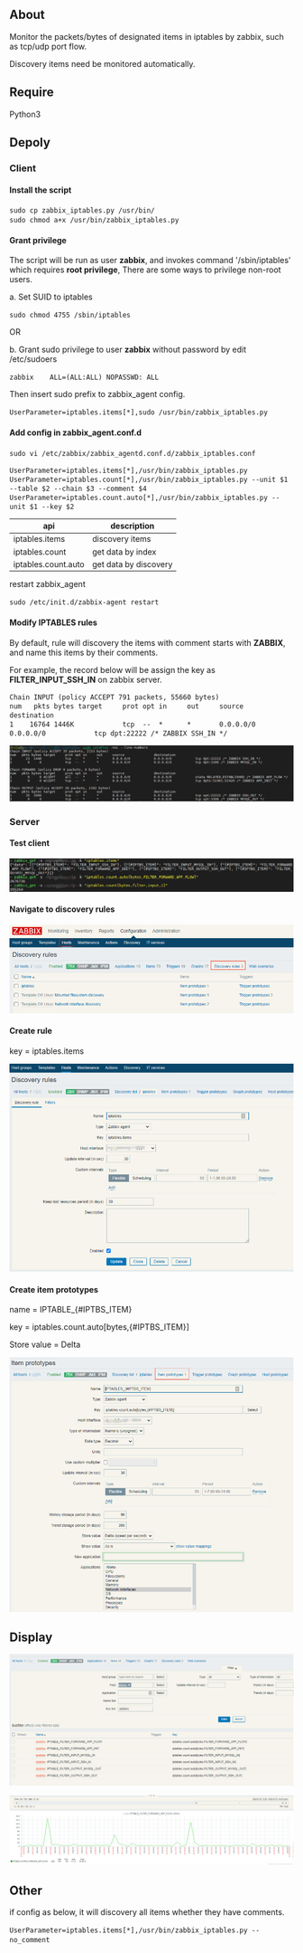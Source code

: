 
## About
Monitor the packets/bytes of designated items in iptables by zabbix, such as tcp/udp port flow.

Discovery items need be monitored automatically.



## Require

Python3



## Depoly

### Client

#### Install the script

`sudo cp zabbix_iptables.py /usr/bin/`  
`sudo chmod a+x /usr/bin/zabbix_iptables.py`



#### Grant privilege 

The script will be run as user **zabbix**, and invokes command '/sbin/iptables' which requires **root privilege**,  There are some ways to privilege non-root users.

a. Set SUID to iptables

`sudo chmod 4755 /sbin/iptables`

OR

b. Grant sudo privilege to user **zabbix**  without password by edit /etc/sudoers

`zabbix    ALL=(ALL:ALL) NOPASSWD: ALL`

 Then insert sudo prefix to zabbix_agent config.

`UserParameter=iptables.items[*],sudo /usr/bin/zabbix_iptables.py`



#### Add config in zabbix_agent.conf.d

`sudo vi /etc/zabbix/zabbix_agentd.conf.d/zabbix_iptables.conf`

```
UserParameter=iptables.items[*],/usr/bin/zabbix_iptables.py
UserParameter=iptables.count[*],/usr/bin/zabbix_iptables.py --unit $1 --table $2 --chain $3 --comment $4
UserParameter=iptables.count.auto[*],/usr/bin/zabbix_iptables.py --unit $1 --key $2
```

| api                 | description           |
| ------------------- | --------------------- |
| iptables.items      | discovery items       |
| iptables.count      | get data by index     |
| iptables.count.auto | get data by discovery |

restart zabbix_agent

`sudo /etc/init.d/zabbix-agent restart` 

#### Modify IPTABLES rules

By default, rule will discovery the items with comment starts with **ZABBIX**, and name this items by their comments.

For example, the record below will be assign the key as **FILTER_INPUT_SSH_IN** on zabbix server.

```
Chain INPUT (policy ACCEPT 791 packets, 55660 bytes)
num   pkts bytes target     prot opt in     out     source               destination
1    16764 1446K            tcp  --  *      *       0.0.0.0/0            0.0.0.0/0            tcp dpt:22222 /* ZABBIX SSH_IN */
```

![1](img/1.png)



### Server 	

#### Test client

![7](img/7.png)

#### Navigate to discovery rules

![2](img/2.png)

#### Create rule

key = iptables.items

![3](img/3.png)

#### Create item prototypes

name = IPTABLE_{#IPTBS_ITEM}

key = 	iptables.count.auto[bytes,{#IPTBS_ITEM}]

Store value = Delta

![4](img/4.png)



## Display

![5](img/5.png)



![6](img/6.png)



## Other

if config as below, it will discovery all items whether they have comments.

`UserParameter=iptables.items[*],/usr/bin/zabbix_iptables.py --no_comment`